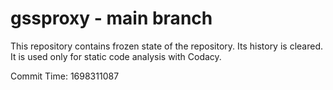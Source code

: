 # gssproxy - main branch

This repository contains frozen state of the repository.
Its history is cleared. It is used only for static code
analysis with Codacy.

Commit Time: 1698311087